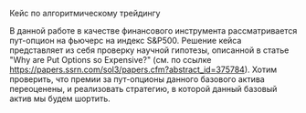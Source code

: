 Кейс по алгоритмическому трейдингу

В данной работе в качестве финансового инструмента рассматривается пут-опцион на фьючерс на индекс S&P500. Решение кейса представляет из себя проверку научной гипотезы, описанной в статье "Why are Put Options so Expensive?" (см. по ссылке https://papers.ssrn.com/sol3/papers.cfm?abstract_id=375784). Хотим проверить, что премии за пут-опционы данного базового актива переоценены, и реализовать стратегию, в которой данный базовый актив мы будем шортить.
